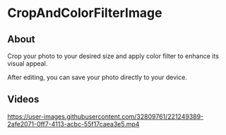 # CropAndColorFilterImage

## About
Crop your photo to your desired size and apply color filter to enhance its visual appeal.

After editing, you can save your photo directly to your device.

## Videos

https://user-images.githubusercontent.com/32809761/221249389-2afe2071-0ff7-4113-acbc-55f17caea3e5.mp4
